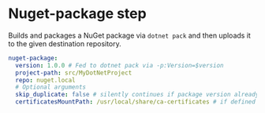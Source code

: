 # Nuget-package step

Builds and packages a NuGet package via `dotnet pack` and then uploads it
to the given destination repository.

```yaml
nuget-package:
  version: 1.0.0 # Fed to dotnet pack via -p:Version=$version
  project-path: src/MyDotNetProject
  repo: nuget.local
  # Optional arguments
  skip_duplicate: false # silently continues if package version already exists in repo (defaults to false)
  certificatesMountPath: /usr/local/share/ca-certificates # if defined add a k8s configmap containing the different certificates to be added and then mount the configmap as a volume into the folder specified by this property. 
```
